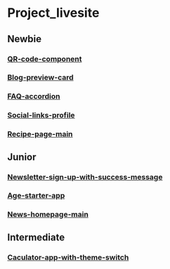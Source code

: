 # Project_livesite
## Newbie
### [QR-code-component](https://qrcode-view.netlify.app/) 
### [Blog-preview-card](https://blog-preview-card-dy.netlify.app/)
### [FAQ-accordion](https://faq-acc.netlify.app/)
### [Social-links-profile](https://social-link-profile-ex.netlify.app/)
### [Recipe-page-main](https://recipe-page-main-ex.netlify.app/)
## Junior
### [Newsletter-sign-up-with-success-message](https://newslettersignupwithsuccessmessage.netlify.app/)
### [Age-starter-app](https://age-app-starter.netlify.app/)
### [News-homepage-main](https://news-homepage-main-ex.netlify.app/)
## Intermediate
### [Caculator-app-with-theme-switch](https://calc-app-main.netlify.app/)

